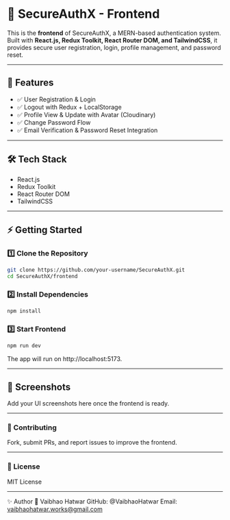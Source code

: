 # 🔐 SecureAuthX - Frontend

This is the **frontend** of SecureAuthX, a MERN-based authentication system.  
Built with **React.js, Redux Toolkit, React Router DOM, and TailwindCSS**, it provides secure user registration, login, profile management, and password reset.

---

## 🚀 Features

- ✅ User Registration & Login  
- ✅ Logout with Redux + LocalStorage  
- ✅ Profile View & Update with Avatar (Cloudinary)  
- ✅ Change Password Flow  
- ✅ Email Verification & Password Reset Integration  

---

## 🛠️ Tech Stack

- React.js  
- Redux Toolkit  
- React Router DOM  
- TailwindCSS  

---

## ⚡ Getting Started

### 1️⃣ Clone the Repository
```bash
git clone https://github.com/your-username/SecureAuthX.git
cd SecureAuthX/frontend
```

### 2️⃣ Install Dependencies
```bash
npm install
```

### 3️⃣ Start Frontend
```bash
npm run dev
```

The app will run on http://localhost:5173.

---

## 📸 Screenshots
Add your UI screenshots here once the frontend is ready.

---

### 🤝 Contributing
Fork, submit PRs, and report issues to improve the frontend.

---

### 📜 License
MIT License

---

✨ Author
👤 Vaibhao Hatwar
GitHub: @VaibhaoHatwar
Email: vaibhaohatwar.works@gmail.com

